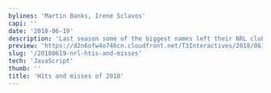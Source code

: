 ```yaml
---
bylines: 'Martin Banks, Irene Sclavos'
capi: ''
date: '2018-06-19'
description: 'Last season some of the biggest names left their NRL clubs to start afresh in a new playing strip. Some of them have been huge successes while others have failed to fire. Here are the best and worst of season 2018, so far.'
preview: 'https://d2n6ofw4o746cn.cloudfront.net/T3Interactives/2018/0619-nrl-best-buys/_BUILD/PROD/preview.html'
slug: '/20180619-nrl-htis-and-misses'
tech: 'JavaScript'
thumb: ''
title: 'Hits and misses of 2018'
---
```

